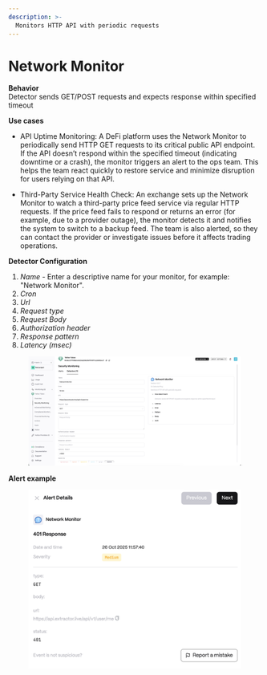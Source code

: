 ```yaml
---
description: >-
  Monitors HTTP API with periodic requests
---
```


# Network Monitor

**Behavior**  
Detector sends GET/POST requests and expects response within specified timeout

**Use cases**  
* API Uptime Monitoring: A DeFi platform uses the Network Monitor to periodically send HTTP GET requests to its critical public API endpoint. If the API doesn’t respond within the specified timeout (indicating downtime or a crash), the monitor triggers an alert to the ops team. This helps the team react quickly to restore service and minimize disruption for users relying on that API.

* Third-Party Service Health Check: An exchange sets up the Network Monitor to watch a third-party price feed service via regular HTTP requests. If the price feed fails to respond or returns an error (for example, due to a provider outage), the monitor detects it and notifies the system to switch to a backup feed. The team is also alerted, so they can contact the provider or investigate issues before it affects trading operations.

**Detector Configuration**  
1. *Name* - Enter a descriptive name for your monitor, for example: "Network Monitor".
2. *Cron*
3. *Url*
4. *Request type*
5. *Request Body*
6. *Authorization header*
7. *Response pattern*
8. *Latency (msec)*
<figure><img src="../../.gitbook/assets/network_monitor_faq.png" alt=""><figcaption></figcaption></figure>

**Alert example**
<figure><img src="../../.gitbook/assets/network_monitor_alert.png" alt=""><figcaption></figcaption></figure>